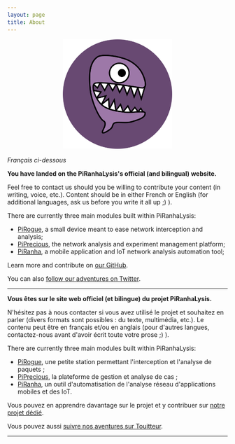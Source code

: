 ```yaml
---
layout: page
title: About
---
```


<p align="center">
  <img src="https://raw.githubusercontent.com/PiRanhaLysis/piranhalysis.github.io/master/public/logo.png" width="250px" height="250px"/></p>
  
*Français ci-dessous*

**You have landed on the PiRanhaLysis's official (and bilingual) website.**

Feel free to contact us should you be willing to contribute your content (in writing, voice, etc.). Content should be in either French or English (for additional languages, ask us before you write it all up ;) ).

There are currently three main modules built within PiRanhaLysis:

* [PiRogue](https://github.com/PiRanhaLysis/PiRogue), a small device meant to ease network interception and analysis;
* [PiPrecious](https://github.com/PiRanhaLysis/PiPrecious), the network analysis and experiment management platform;
* [PiRanha](https://github.com/PiRanhaLysis/PiRanha), a mobile application and IoT network analysis automation tool;

Learn more and contribute on [our GitHub](https://github.com/PiRanhaLysis).

You can also [follow our adventures on Twitter](https://twitter.com/PiRanhaLysis).

-----

**Vous êtes sur le site web officiel (et bilingue) du projet PiRanhaLysis.**

N'hésitez pas à nous contacter si vous avez utilisé le projet et souhaitez en parler (divers formats sont possibles : du texte, multimédia, etc.). Le contenu peut être en français et/ou en anglais (pour d'autres langues, contactez-nous avant d'avoir écrit toute votre prose ;) ).

There are currently three main modules built within PiRanhaLysis:

* [PiRogue](https://github.com/PiRanhaLysis/PiRogue), une petite station permettant l'interception et l'analyse de paquets ;
* [PiPrecious](https://github.com/PiRanhaLysis/PiPrecious), la plateforme de gestion et analyse de cas ;
* [PiRanha](https://github.com/PiRanhaLysis/PiRanha), un outil d'automatisation de l'analyse réseau d'applications mobiles et des IoT.

Vous pouvez en apprendre davantage sur le projet et y contribuer sur [notre projet dédié](https://github.com/PiRanhaLysis).

Vous pouvez aussi [suivre nos aventures sur Touitteur](https://twitter.com/PiRanhaLysis).

-----
